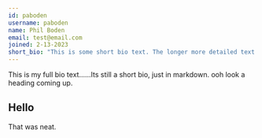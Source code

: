 ```yaml
---
id: paboden
username: paboden
name: Phil Boden
email: test@email.com
joined: 2-13-2023
short_bio: "This is some short bio text. The longer more detailed text can be added below in the markdown file."
---
```


This is my full bio text......Its still a short bio, just in markdown.
ooh look a heading coming up.

## Hello

That was neat.
